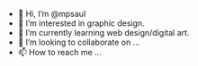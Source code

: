 - 👋 Hi, I’m @mpsaul
- 👀 I’m interested in graphic design.
- 🌱 I’m currently learning web design/digital art.
- 💞️ I’m looking to collaborate on ...
- 📫 How to reach me ...

<!---
mpsaul/mpsaul is a ✨ special ✨ repository because its `README.md` (this file) appears on your GitHub profile.
You can click the Preview link to take a look at your changes.
--->
